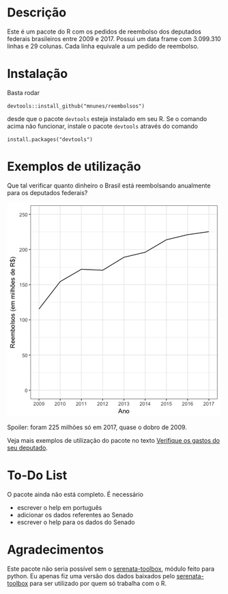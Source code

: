 # Descrição

Este é um pacote do R com os pedidos de reembolso dos deputados federais brasileiros entre 2009 e 2017. Possui um data frame com 3.099.310 linhas e 29 colunas. Cada linha equivale a um pedido de reembolso.

# Instalação

Basta rodar

    devtools::install_github("mnunes/reembolsos")
    
desde que o pacote `devtools` esteja instalado em seu R. Se o comando acima não funcionar, instale o pacote `devtools` através do comando

    install.packages("devtools")
    
    
# Exemplos de utilização

Que tal verificar quanto dinheiro o Brasil está reembolsando anualmente para os deputados federais?

![alt text](imagens/reembolsos_totais.png "Como criar um novo relatório - Figura 1")

Spoiler: foram 225 milhões só em 2017, quase o dobro de 2009.

Veja mais exemplos de utilização do pacote no texto [Verifique os gastos do seu deputado](http://marcusnunes.me/controle-de-gastos-publicos-como-verificar-quanto-os-deputados-federais-estao-gastando/).

# To-Do List

O pacote ainda não está completo. É necessário 

* escrever o help em português
* adicionar os dados referentes ao Senado
* escrever o help para os dados do Senado


# Agradecimentos

Este pacote não seria possível sem o [serenata-toolbox](https://github.com/okfn-brasil/serenata-toolbox), módulo feito para python. Eu apenas fiz uma versão dos dados baixados pelo [serenata-toolbox](https://github.com/okfn-brasil/serenata-toolbox) para ser utilizado por quem só trabalha com o R.
